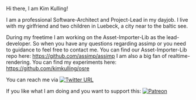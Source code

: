 Hi there, I am Kim Kulling!

I am a professional Software-Architect and Project-Lead in my dayjob. I live with my girlfriend and two children in Luebeck, a city near to the baltic see.

During my freetime I am working on the Asset-Importer-Lib as the lead-developer. So when you have any questions regarding assimp or you need to guidance to feel free to contact me. You can find our Asset-Importer-Lib repo here: https://github.com/assimp/assimp
I am also a big fan of realtime-rendering. You can find my experiments here: https://github.com/kimkulling/osre

You can reach me via [![Twitter URL](https://img.shields.io/twitter/url/https/twitter.com/bukotsunikki.svg?style=social&label=Follow%20%40kimkulling)](https://twitter.com/kimkulling)

If you like what I am doing and you want to support this: [![Patreon](https://cloud.githubusercontent.com/assets/8225057/5990484/70413560-a9ab-11e4-8942-1a63607c0b00.png)](http://www.patreon.com/assimp)
